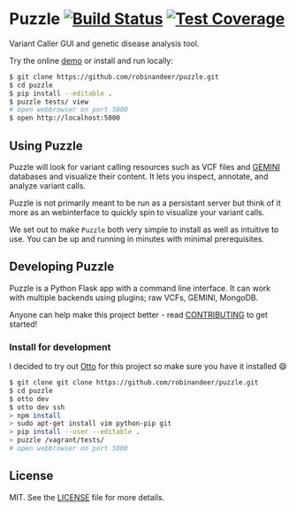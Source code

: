 # Puzzle [![Build Status][travis-image]][travis-url] [![Test Coverage][coveralls-img]][coveralls-url]

Variant Caller GUI and genetic disease analysis tool.

Try the online [demo](https://puzzle-demo-robinandeer.c9.io) or install and run locally:

```bash
$ git clone https://github.com/robinandeer/puzzle.git
$ cd puzzle
$ pip install --editable .
$ puzzle tests/ view
# open webbrowser on port 5000
$ open http://localhost:5000
```

## Using Puzzle
Puzzle will look for variant calling resources such as VCF files and [GEMINI][gemini] databases and visualize their content. It lets you inspect, annotate, and analyze variant calls.

Puzzle is not primarily meant to be run as a persistant server but think of it more as an webinterface to quickly spin to visualize your variant calls.

We set out to make `Puzzle` both very simple to install as well as intuitive to use. You can be up and running in minutes with minimal prerequisites.

## Developing Puzzle
Puzzle is a Python Flask app with a command line interface. It can work with multiple backends using plugins; raw VCFs, GEMINI, MongoDB.

Anyone can help make this project better - read [CONTRIBUTING](CONTRIBUTING.md) to get started!

### Install for development
I decided to try out [Otto][otto] for this project so make sure you have it installed :smile:

```bash
$ git clone git clone https://github.com/robinandeer/puzzle.git
$ cd puzzle
$ otto dev
$ otto dev ssh
> npm install
> sudo apt-get install vim python-pip git
> pip install --user --editable .
> puzzle /vagrant/tests/
# open webbrowser on port 5000
```


## License
MIT. See the [LICENSE](LICENSE) file for more details.


[travis-url]: https://travis-ci.org/robinandeer/puzzle
[travis-image]: https://img.shields.io/travis/robinandeer/puzzle.svg?style=flat-square
[coveralls-url]: https://coveralls.io/github/robinandeer/puzzle
[coveralls-img]: https://img.shields.io/coveralls/robinandeer/puzzle.svg?style=flat-square
[otto]: https://ottoproject.io/
[gemini]: https://github.com/arq5x/gemini
